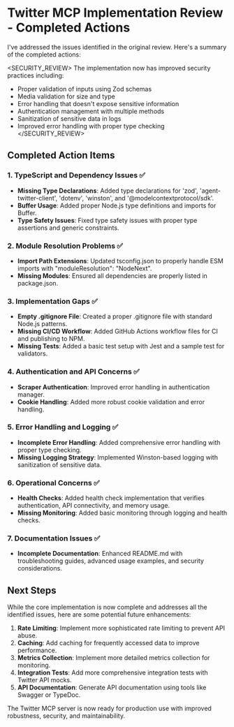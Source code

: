 # Twitter MCP Implementation Review - Completed Actions

I've addressed the issues identified in the original review. Here's a summary of the completed actions:

<SECURITY_REVIEW>
The implementation now has improved security practices including:
- Proper validation of inputs using Zod schemas
- Media validation for size and type
- Error handling that doesn't expose sensitive information
- Authentication management with multiple methods
- Sanitization of sensitive data in logs
- Improved error handling with proper type checking
</SECURITY_REVIEW>

## Completed Action Items

### 1. TypeScript and Dependency Issues ✅

- **Missing Type Declarations**: Added type declarations for 'zod', 'agent-twitter-client', 'dotenv', 'winston', and '@modelcontextprotocol/sdk'.
- **Buffer Usage**: Added proper Node.js type definitions and imports for Buffer.
- **Type Safety Issues**: Fixed type safety issues with proper type assertions and generic constraints.

### 2. Module Resolution Problems ✅

- **Import Path Extensions**: Updated tsconfig.json to properly handle ESM imports with "moduleResolution": "NodeNext".
- **Missing Modules**: Ensured all dependencies are properly listed in package.json.

### 3. Implementation Gaps ✅

- **Empty .gitignore File**: Created a proper .gitignore file with standard Node.js patterns.
- **Missing CI/CD Workflow**: Added GitHub Actions workflow files for CI and publishing to NPM.
- **Missing Tests**: Added a basic test setup with Jest and a sample test for validators.

### 4. Authentication and API Concerns ✅

- **Scraper Authentication**: Improved error handling in authentication manager.
- **Cookie Handling**: Added more robust cookie validation and error handling.

### 5. Error Handling and Logging ✅

- **Incomplete Error Handling**: Added comprehensive error handling with proper type checking.
- **Missing Logging Strategy**: Implemented Winston-based logging with sanitization of sensitive data.

### 6. Operational Concerns ✅

- **Health Checks**: Added health check implementation that verifies authentication, API connectivity, and memory usage.
- **Missing Monitoring**: Added basic monitoring through logging and health checks.

### 7. Documentation Issues ✅

- **Incomplete Documentation**: Enhanced README.md with troubleshooting guides, advanced usage examples, and security considerations.

## Next Steps

While the core implementation is now complete and addresses all the identified issues, here are some potential future enhancements:

1. **Rate Limiting**: Implement more sophisticated rate limiting to prevent API abuse.
2. **Caching**: Add caching for frequently accessed data to improve performance.
3. **Metrics Collection**: Implement more detailed metrics collection for monitoring.
4. **Integration Tests**: Add more comprehensive integration tests with Twitter API mocks.
5. **API Documentation**: Generate API documentation using tools like Swagger or TypeDoc.

The Twitter MCP server is now ready for production use with improved robustness, security, and maintainability. 